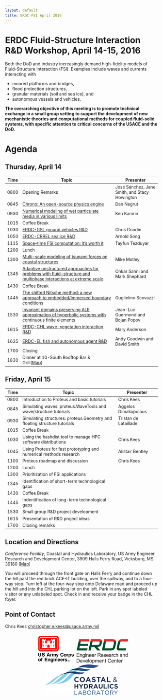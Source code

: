 ```yaml
---
layout: default
title: ERDC-FSI April 2016
---
```


# ERDC Fluid-Structure Interaction R&D Workshop, April 14-15, 2016

Both the DoD and industry increasingly demand high-fidelity models of
Fluid-Structure Interaction (FSI). Examples include waves and currents
interacting with

- moored platforms and bridges,
- flood protection structures,
- granular materials (soil and sea ice), and
- autonomous vessels and vehicles.

**The overarching objective of this
  meeting is to promote technical exchange in a small group setting to support
  the development of new mechanistic theories and computational methods for
  coupled fluid-solid systems, with specific attention to critical concerns of
  the USACE and the DoD.**

# Agenda

## Thursday, April 14

Time | Topic | Presenter
-----|-------|----------
0800 | Opening Remarks | José Sánchez, Jane Smith, and Stacy Howington
0845 | [Chrono: An open-source physics engine](abstracts/Negrut.html) | Dan Negrut 
0930 | [Numerical modeling of wet particulate media in various limits](abstracts/Kamrin.html) |  Ken Kamrin 
1015 | Coffee Break |
1030 | [ERDC-GSL ground vehicles R&D](abstracts/Goodin.html) | Chris Goodin 
1050 | [ERDC-CRREL sea ice R&D](abstracts/Song.html) | Arnold Song 
1115 | [Space–time FSI computation: it’s worth it](abstracts/Tezduyar.html) | Tayfun Tezduyar 
1200 | Lunch |
1300 | [Multi-scale modeling of tsunami forces on coastal structures](abstracts/Motley.html) | Mike Motley 
1345 | [Adaptive unstructured approaches for problems with fluid-structure and multiphase interactions at extreme scale](abstracts/Sahni.html) | Onkar Sahni and Mark Shephard
1430 | Coffee Break |
1445 | [The shifted Nitsche method: a new approach to embedded/immersed boundary conditions](abstracts/Scovazzi.html) | Guglielmo Scovazzi
1530 | [Invariant domains preserving ALE approximation of hyperbolic systems with continuous finite elements](abstracts/Guermond.html) | Jean-Luc Guermond and Bojan Popov
1615 | [ERDC-CHL wave-vegetation interaction R&D](abstracts/Anderson.html) | Mary Anderson
1635 | [ERDC-EL fish and autonomous agent R&D](abstracts/Goodwin.html) | Andy Goodwin and David Smith
1700 | Closing |
1830 | Dinner at 10-South Rooftop Bar & Grill([Map](https://goo.gl/maps/wrdrkbT8gvC2)) |

## Friday, April 15

Time | Topic | Presenter
-----|-------|----------
0800 | Introduction to Proteus and basic tutorials | Chris Kees
0845 | Simulating waves: proteus.WaveTools and wave/structure tutorials | Aggelos Dimakopolous
0930 | Simulating structures: proteus.Geometry and floating structure tutorials | Tristan de Lataillade
1015 | Coffee Break |
1030 | Using the hashdist tool to manage HPC software distributions | Chris Kees
1045 | Using Proteus for fast prototyping and numerical methods research | Alistair Bentley
1100 | Proteus roadmap and discussion | Chris Kees 
1200 | Lunch |
1300 | Prioritization of FSI applications |
1345 | Identification of short-term technological gaps |
1430 | Coffee Break |
1445 | Indentification of long-term technological gaps |
1530 | Small group R&D project development |
1615 | Presentation of R&D project ideas |
1700 | Closing remarks |

## Location and Directions

*Conference Facility*, Coastal and Hydraulics Laboratory, US Army Engineer Research and Development Center, 3909 Halls Ferry Road, Vicksburg, MS 39180 ([Map](https://goo.gl/maps/5ZGQaCggdZk))

You will proceed through the front gate on Halls Ferry and continue down the hill past the red brick ACE-IT building, over the spillway, and to a four-way stop. Turn left at the four-way stop onto Delaware road and proceed up the hill and into the CHL parking lot on the left. Park in any spot labeled visitor  or any unlabeled spot. Check in and receive your badge in the CHL foyer.

## Point of Contact

Chris Kees <christopher.e.kees@usace.army.mil>

<center>
<img src="images/usace.svg" height="100">
<img src="images/erdc.svg" height="80">
<img src="images/CHL_Logo.svg" height="100">
</center>
